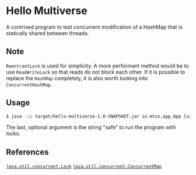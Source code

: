 # Hello Multiverse

A contrived program to test concurrent modification of a HashMap that is statically shared between threads.

## Note

`ReentrantLock` is used for simplicity. A more performant method would
be to use `ReadWriteLock` so that reads do not block each other. If it is possible to
replace the `HashMap` completely, it is also worth looking into `ConcurrentHashMap`.

## Usage

```sh
$ java -cp target/hello-multiverse-1.0-SNAPSHOT.jar io.mtso.app.App [safe|unsafe]
```

The last, optional argument is the string "safe" to run the program with locks.

## References

[`java.util.concurrent.Lock`](https://docs.oracle.com/javase/7/docs/api/java/util/concurrent/locks/Lock.html)
[`java.util.concurrent.ConcurrentMap`](https://docs.oracle.com/javase/8/docs/api/java/util/concurrent/ConcurrentMap.html)
